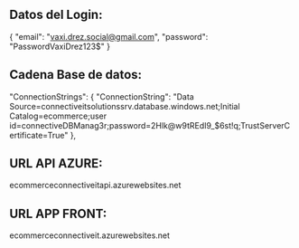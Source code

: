 ## Datos del Login:

{
"email": "vaxi.drez.social@gmail.com",
"password": "PasswordVaxiDrez123$"
}

## Cadena Base de datos:

"ConnectionStrings": {
"ConnectionString": "Data Source=connectiveitsolutionssrv.database.windows.net;Initial Catalog=ecommerce;user id=connectiveDBManag3r;password=2Hlk@w9tREdI9\_$6st!q;TrustServerCertificate=True"
},

## URL API AZURE:

ecommerceconnectiveitapi.azurewebsites.net

## URL APP FRONT:

ecommerceconnectiveit.azurewebsites.net
